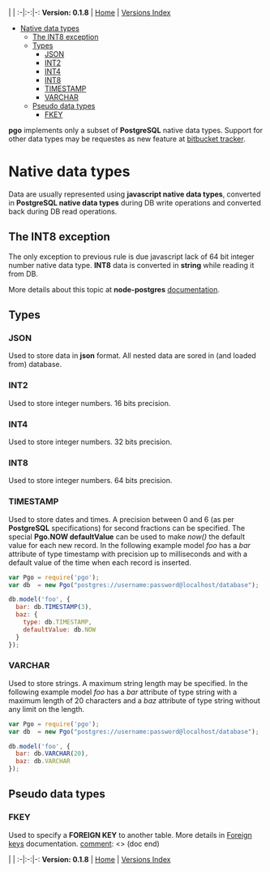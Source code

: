 
 | |
:-|:-:|-:
__Version: 0.1.8__ | [Home](Home.md) | [Versions Index](https://bitbucket.org/cicci/node-postgres-orm/src/master/doc/Index.md)

- [Native data types](#markdown-header-native-data-types)
    - [The INT8 exception](#markdown-header-the-int8-exception)
    - [Types](#markdown-header-types)
        - [JSON](#markdown-header-json)
        - [INT2](#markdown-header-int2)
        - [INT4](#markdown-header-int4)
        - [INT8](#markdown-header-int8)
        - [TIMESTAMP](#markdown-header-timestamp)
        - [VARCHAR](#markdown-header-varchar)
    - [Pseudo data types](#markdown-header-pseudo-data-types)
        - [FKEY](#markdown-header-fkey)

[comment]: <> (doc begin)
__pgo__ implements only a subset of __PostgreSQL__ native data types. Support for other data
types may be requestes as new feature at
[bitbucket tracker](https://bitbucket.org/cicci/node-postgres-orm/issues).

# Native data types

Data are usually represented using __javascript native data types__, converted in __PostgreSQL
native data types__ during DB write operations and converted back during DB read operations.

## The INT8 exception

The only exception to previous rule is due javascript lack of 64 bit integer number native data
type. __INT8__ data is converted in __string__ while reading it from DB.

More details about this topic at __node-postgres__
[documentation](https://github.com/brianc/node-postgres/wiki/pg#pgdefaultsparseint8).

## Types

### JSON

Used to store data in __json__ format. All nested data are sored in (and loaded from) database.

### INT2
Used to store integer numbers. 16 bits precision.

### INT4
Used to store integer numbers. 32 bits precision.

### INT8
Used to store integer numbers. 64 bits precision.

### TIMESTAMP
Used to store dates and times. A precision between 0 and 6 (as per __PostgreSQL__
specifications) for second fractions can be specified. The special __Pgo.NOW defaultValue__ can
be used to make _now()_ the default value for each new record. In the following example model
_foo_ has a _bar_ attribute of type timestamp with precision up to milliseconds and with a
default value of the time when each record is inserted.

```javascript
var Pgo = require('pgo');
var db  = new Pgo("postgres://username:password@localhost/database");

db.model('foo', {
  bar: db.TIMESTAMP(3),
  baz: {
    type: db.TIMESTAMP,
    defaultValue: db.NOW
  }
});
```

### VARCHAR
Used to store strings. A maximum string length may be specified. In the following example model _foo_
has a _bar_ attribute of type string with a maximum length of 20 characters and a _baz_ attribute of
type string without any limit on the length.

```javascript
var Pgo = require('pgo');
var db  = new Pgo("postgres://username:password@localhost/database");

db.model('foo', {
  bar: db.VARCHAR(20),
  baz: db.VARCHAR
});
```

## Pseudo data types

### FKEY

Used to specify a __FOREIGN KEY__ to another table. More details in [Foreign keys](ForeignKeys.md)
documentation.
[comment]: <> (doc end)

 | |
:-|:-:|-:
__Version: 0.1.8__ | [Home](Home.md) | [Versions Index](https://bitbucket.org/cicci/node-postgres-orm/src/master/doc/Index.md)

